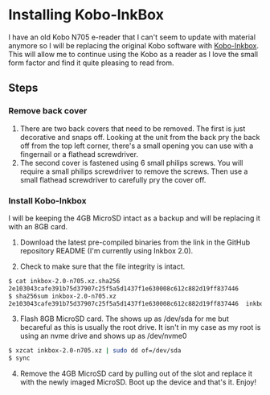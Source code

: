 # Installing Kobo-InkBox

I have an old Kobo N705 e-reader that I can't seem to update with material anymore so I will be replacing the original Kobo software with [Kobo-Inkbox](https://github.com/Kobo-InkBox/inkbox). This will allow me to continue using the Kobo as a reader as I love the small form factor and find it quite pleasing to read from.

## Steps

### Remove back cover

1. There are two back covers that need to be removed. The first is just decorative and snaps off. Looking at the unit from the back pry the back off from the top left corner, there's a small opening you can use with a fingernail or a flathead screwdriver.
2. The second cover is fastened using 6 small philips screws. You will require a small philips screwdriver to remove the screws. Then use a small flathead screwdriver to carefully pry the cover off.

### Install Kobo-Inkbox

I will be keeping the 4GB MicroSD intact as a backup and will be replacing it with an 8GB card.

1. Download the latest pre-compiled binaries from the link in the GitHub repository README (I'm currently using Inkbox 2.0).

2. Check to make sure that the file integrity is intact.

```bash
$ cat inkbox-2.0-n705.xz.sha256
2e103043cafe391b75d37907c25f5a5d1437f1e630008c612c882d19ff837446
$ sha256sum inkbox-2.0-n705.xz
2e103043cafe391b75d37907c25f5a5d1437f1e630008c612c882d19ff837446  inkbox-2.0-n705.xz
```

3. Flash 8GB MicroSD card. The shows up as /dev/sda for me but becareful as this is usually the root drive. It isn't in my case as my root is using an nvme drive and shows up as /dev/nvme0

```bash
$ xzcat inkbox-2.0-n705.xz | sudo dd of=/dev/sda
$ sync
```
4. Remove the 4GB MicroSD card by pulling out of the slot and replace it with the newly imaged MicroSD. Boot up the device and that's it. Enjoy!




